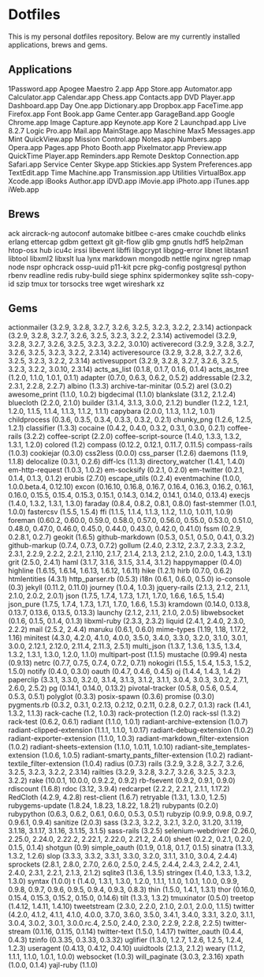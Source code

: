 # Dotfiles

This is my personal dotfiles repository. Below are my currently installed applications, brews and gems.

## Applications
1Password.app
Apogee Maestro 2.app
App Store.app
Automator.app
Calculator.app
Calendar.app
Chess.app
Contacts.app
DVD Player.app
Dashboard.app
Day One.app
Dictionary.app
Dropbox.app
FaceTime.app
Firefox.app
Font Book.app
Game Center.app
GarageBand.app
Google Chrome.app
Image Capture.app
Keynote.app
Kore 2
Launchpad.app
Live 8.2.7
Logic Pro.app
Mail.app
MainStage.app
Maschine
Max5
Messages.app
Mint QuickView.app
Mission Control.app
Notes.app
Numbers.app
Opera.app
Pages.app
Photo Booth.app
Pixelmator.app
Preview.app
QuickTime Player.app
Reminders.app
Remote Desktop Connection.app
Safari.app
Service Center
Skype.app
Stickies.app
System Preferences.app
TextEdit.app
Time Machine.app
Transmission.app
Utilities
VirtualBox.app
Xcode.app
iBooks Author.app
iDVD.app
iMovie.app
iPhoto.app
iTunes.app
iWeb.app

## Brews
ack
aircrack-ng
autoconf
automake
bitlbee
c-ares
cmake
couchdb
elinks
erlang
ettercap
gdbm
gettext
git
git-flow
glib
gmp
gnutls
hdf5
help2man
htop-osx
hub
icu4c
irssi
libevent
libffi
libgcrypt
libgpg-error
libnet
libtasn1
libtool
libxml2
libxslt
lua
lynx
markdown
mongodb
nettle
nginx
ngrep
nmap
node
nspr
ophcrack
ossp-uuid
p11-kit
pcre
pkg-config
postgresql
python
rbenv
readline
redis
ruby-build
siege
sphinx
spidermonkey
sqlite
ssh-copy-id
szip
tmux
tor
torsocks
tree
wget
wireshark
xz

## Gems
actionmailer (3.2.9, 3.2.8, 3.2.7, 3.2.6, 3.2.5, 3.2.3, 3.2.2, 2.3.14)
actionpack (3.2.9, 3.2.8, 3.2.7, 3.2.6, 3.2.5, 3.2.3, 3.2.2, 2.3.14)
activemodel (3.2.9, 3.2.8, 3.2.7, 3.2.6, 3.2.5, 3.2.3, 3.2.2, 3.0.10)
activerecord (3.2.9, 3.2.8, 3.2.7, 3.2.6, 3.2.5, 3.2.3, 3.2.2, 2.3.14)
activeresource (3.2.9, 3.2.8, 3.2.7, 3.2.6, 3.2.5, 3.2.3, 3.2.2, 2.3.14)
activesupport (3.2.9, 3.2.8, 3.2.7, 3.2.6, 3.2.5, 3.2.3, 3.2.2, 3.0.10, 2.3.14)
acts_as_list (0.1.8, 0.1.7, 0.1.6, 0.1.4)
acts_as_tree (1.2.0, 1.1.0, 1.0.1, 0.1.1)
adapter (0.7.0, 0.6.3, 0.6.2, 0.5.2)
addressable (2.3.2, 2.3.1, 2.2.8, 2.2.7)
albino (1.3.3)
archive-tar-minitar (0.5.2)
arel (3.0.2)
awesome_print (1.1.0, 1.0.2)
bigdecimal (1.1.0)
blankslate (3.1.2, 2.1.2.4)
bluecloth (2.2.0, 2.1.0)
builder (3.1.4, 3.1.3, 3.0.0, 2.1.2)
bundler (1.2.2, 1.2.1, 1.2.0, 1.1.5, 1.1.4, 1.1.3, 1.1.2, 1.1.1)
capybara (2.0.0, 1.1.3, 1.1.2, 1.0.1)
childprocess (0.3.6, 0.3.5, 0.3.4, 0.3.3, 0.3.2, 0.2.1)
chunky_png (1.2.6, 1.2.5, 1.2.1)
classifier (1.3.3)
cocaine (0.4.2, 0.4.0, 0.3.2, 0.3.1, 0.3.0, 0.2.1)
coffee-rails (3.2.2)
coffee-script (2.2.0)
coffee-script-source (1.4.0, 1.3.3, 1.3.2, 1.3.1, 1.2.0)
colored (1.2)
compass (0.12.2, 0.12.1, 0.11.7, 0.11.5)
compass-rails (1.0.3)
cookiejar (0.3.0)
css2less (0.0.0)
css_parser (1.2.6)
daemons (1.1.9, 1.1.8)
delocalize (0.3.1, 0.2.6)
diff-lcs (1.1.3)
directory_watcher (1.4.1, 1.4.0)
em-http-request (1.0.3, 1.0.2)
em-socksify (0.2.1, 0.2.0)
em-twitter (0.2.1, 0.1.4, 0.1.3, 0.1.2)
erubis (2.7.0)
escape_utils (0.2.4)
eventmachine (1.0.0, 1.0.0.beta.4, 0.12.10)
excon (0.16.10, 0.16.8, 0.16.7, 0.16.4, 0.16.3, 0.16.2, 0.16.1, 0.16.0, 0.15.5, 0.15.4, 0.15.3, 0.15.1, 0.14.3, 0.14.2, 0.14.1, 0.14.0, 0.13.4)
execjs (1.4.0, 1.3.2, 1.3.1, 1.3.0)
faraday (0.8.4, 0.8.2, 0.8.1, 0.8.0)
fast-stemmer (1.0.1, 1.0.0)
fastercsv (1.5.5, 1.5.4)
ffi (1.1.5, 1.1.4, 1.1.3, 1.1.2, 1.1.0, 1.0.11, 1.0.9)
foreman (0.60.2, 0.60.0, 0.59.0, 0.58.0, 0.57.0, 0.56.0, 0.55.0, 0.53.0, 0.51.0, 0.48.0, 0.47.0, 0.46.0, 0.45.0, 0.44.0, 0.43.0, 0.42.0, 0.41.0)
fssm (0.2.9, 0.2.8.1, 0.2.7)
geokit (1.6.5)
github-markdown (0.5.3, 0.5.1, 0.5.0, 0.4.1, 0.3.2)
github-markup (0.7.4, 0.7.3, 0.7.2)
gollum (2.4.0, 2.3.12, 2.3.7, 2.3.3, 2.3.2, 2.3.1, 2.2.9, 2.2.2, 2.2.1, 2.1.10, 2.1.7, 2.1.4, 2.1.3, 2.1.2, 2.1.0, 2.0.0, 1.4.3, 1.3.1)
grit (2.5.0, 2.4.1)
haml (3.1.7, 3.1.6, 3.1.5, 3.1.4, 3.1.2)
happymapper (0.4.0)
highline (1.6.15, 1.6.14, 1.6.13, 1.6.12, 1.6.11)
hike (1.2.1)
hirb (0.7.0, 0.6.2)
htmlentities (4.3.1)
http_parser.rb (0.5.3)
i18n (0.6.1, 0.6.0, 0.5.0)
io-console (0.3)
jekyll (0.11.2, 0.11.0)
journey (1.0.4, 1.0.3)
jquery-rails (2.1.3, 2.1.2, 2.1.1, 2.1.0, 2.0.2, 2.0.1)
json (1.7.5, 1.7.4, 1.7.3, 1.7.1, 1.7.0, 1.6.6, 1.6.5, 1.5.4)
json_pure (1.7.5, 1.7.4, 1.7.3, 1.7.1, 1.7.0, 1.6.6, 1.5.3)
kramdown (0.14.0, 0.13.8, 0.13.7, 0.13.6, 0.13.5, 0.13.3)
launchy (2.1.2, 2.1.1, 2.1.0, 2.0.5)
libwebsocket (0.1.6, 0.1.5, 0.1.4, 0.1.3)
libxml-ruby (2.3.3, 2.3.2)
liquid (2.4.1, 2.4.0, 2.3.0, 2.2.2)
mail (2.5.2, 2.4.4)
maruku (0.6.1, 0.6.0)
mime-types (1.19, 1.18, 1.17.2, 1.16)
minitest (4.3.0, 4.2.0, 4.1.0, 4.0.0, 3.5.0, 3.4.0, 3.3.0, 3.2.0, 3.1.0, 3.0.1, 3.0.0, 2.12.1, 2.12.0, 2.11.4, 2.11.3, 2.5.1)
multi_json (1.3.7, 1.3.6, 1.3.5, 1.3.4, 1.3.2, 1.3.1, 1.3.0, 1.2.0, 1.1.0)
multipart-post (1.1.5)
mustache (0.99.4)
nesta (0.9.13)
netrc (0.7.7, 0.7.5, 0.7.4, 0.7.2, 0.7.1)
nokogiri (1.5.5, 1.5.4, 1.5.3, 1.5.2, 1.5.0)
notify (0.4.0, 0.3.0)
oauth (0.4.7, 0.4.6, 0.4.5)
oj (1.4.4, 1.4.3, 1.4.2)
paperclip (3.3.1, 3.3.0, 3.2.0, 3.1.4, 3.1.3, 3.1.2, 3.1.1, 3.0.4, 3.0.3, 3.0.2, 2.7.1, 2.6.0, 2.5.2)
pg (0.14.1, 0.14.0, 0.13.2)
pivotal-tracker (0.5.8, 0.5.6, 0.5.4, 0.5.3, 0.5.1)
polyglot (0.3.3)
posix-spawn (0.3.6)
promise (0.3.0)
pygments.rb (0.3.2, 0.3.1, 0.2.13, 0.2.12, 0.2.11, 0.2.8, 0.2.7, 0.1.3)
rack (1.4.1, 1.3.2, 1.1.3)
rack-cache (1.2, 1.0.3)
rack-protection (1.2.0)
rack-ssl (1.3.2)
rack-test (0.6.2, 0.6.1)
radiant (1.1.0, 1.0.1)
radiant-archive-extension (1.0.7)
radiant-clipped-extension (1.1.1, 1.1.0, 1.0.17)
radiant-debug-extension (1.0.2)
radiant-exporter-extension (1.1.0, 1.0.3)
radiant-markdown_filter-extension (1.0.2)
radiant-sheets-extension (1.1.0, 1.0.11, 1.0.10)
radiant-site_templates-extension (1.0.6, 1.0.5)
radiant-smarty_pants_filter-extension (1.0.2)
radiant-textile_filter-extension (1.0.4)
radius (0.7.3)
rails (3.2.9, 3.2.8, 3.2.7, 3.2.6, 3.2.5, 3.2.3, 3.2.2, 2.3.14)
railties (3.2.9, 3.2.8, 3.2.7, 3.2.6, 3.2.5, 3.2.3, 3.2.2)
rake (10.0.1, 10.0.0, 0.9.2.2, 0.9.2)
rb-fsevent (0.9.2, 0.9.1, 0.9.0)
rdiscount (1.6.8)
rdoc (3.12, 3.9.4)
redcarpet (2.2.2, 2.2.1, 2.1.1, 1.17.2)
RedCloth (4.2.9, 4.2.8)
rest-client (1.6.7)
retryable (1.3.1, 1.3.0, 1.2.5)
rubygems-update (1.8.24, 1.8.23, 1.8.22, 1.8.21)
rubypants (0.2.0)
rubypython (0.6.3, 0.6.2, 0.6.1, 0.6.0, 0.5.3, 0.5.1)
rubyzip (0.9.9, 0.9.8, 0.9.7, 0.9.6.1, 0.9.4)
sanitize (2.0.3)
sass (3.2.3, 3.2.2, 3.2.1, 3.2.0, 3.1.20, 3.1.19, 3.1.18, 3.1.17, 3.1.16, 3.1.15, 3.1.5)
sass-rails (3.2.5)
selenium-webdriver (2.26.0, 2.25.0, 2.24.0, 2.22.2, 2.22.1, 2.22.0, 2.21.2, 2.4.0)
sheet (0.2.2, 0.2.1, 0.2.0, 0.1.5, 0.1.4)
shotgun (0.9)
simple_oauth (0.1.9, 0.1.8, 0.1.7, 0.1.5)
sinatra (1.3.3, 1.3.2, 1.2.6)
slop (3.3.3, 3.3.2, 3.3.1, 3.3.0, 3.2.0, 3.1.1, 3.1.0, 3.0.4, 2.4.4)
sprockets (2.8.1, 2.8.0, 2.7.0, 2.6.0, 2.5.0, 2.4.5, 2.4.4, 2.4.3, 2.4.2, 2.4.1, 2.4.0, 2.3.1, 2.2.1, 2.1.3, 2.1.2)
sqlite3 (1.3.6, 1.3.5)
stringex (1.4.0, 1.3.3, 1.3.2, 1.3.0)
syntax (1.0.0)
t (1.4.0, 1.3.1, 1.3.0, 1.2.0, 1.1.1, 1.1.0, 1.0.1, 1.0.0, 0.9.9, 0.9.8, 0.9.7, 0.9.6, 0.9.5, 0.9.4, 0.9.3, 0.8.3)
thin (1.5.0, 1.4.1, 1.3.1)
thor (0.16.0, 0.15.4, 0.15.3, 0.15.2, 0.15.0, 0.14.6)
tilt (1.3.3, 1.3.2)
tmuxinator (0.5.0)
treetop (1.4.12, 1.4.11, 1.4.10)
tweetstream (2.3.0, 2.2.0, 2.1.0, 2.0.1, 2.0.0, 1.1.5)
twitter (4.2.0, 4.1.2, 4.1.1, 4.1.0, 4.0.0, 3.7.0, 3.6.0, 3.5.0, 3.4.1, 3.4.0, 3.3.1, 3.2.0, 3.1.1, 3.0.4, 3.0.2, 3.0.1, 3.0.0.rc.4, 2.5.0, 2.4.0, 2.3.0, 2.2.9, 2.2.8, 2.2.5)
twitter-stream (0.1.16, 0.1.15, 0.1.14)
twitter-text (1.5.0, 1.4.17)
twitter_oauth (0.4.4, 0.4.3)
tzinfo (0.3.35, 0.3.33, 0.3.32)
uglifier (1.3.0, 1.2.7, 1.2.6, 1.2.5, 1.2.4, 1.2.3)
useragent (0.4.13, 0.4.12, 0.4.10)
uuidtools (2.1.3, 2.1.2)
weary (1.1.2, 1.1.1, 1.1.0, 1.0.1, 1.0.0)
websocket (1.0.3)
will_paginate (3.0.3, 2.3.16)
xpath (1.0.0, 0.1.4)
yajl-ruby (1.1.0)
